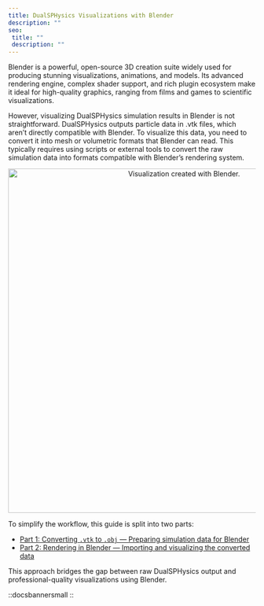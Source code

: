 ```yaml
---
title: DualSPHysics Visualizations with Blender
description: ""
seo:
 title: ""
 description: ""
---
```


Blender is a powerful, open-source 3D creation suite widely used for producing stunning visualizations, animations, and models. Its advanced rendering engine, complex shader support, and rich plugin ecosystem make it ideal for high-quality graphics, ranging from films and games to scientific visualizations.

However, visualizing DualSPHysics simulation results in Blender is not straightforward. DualSPHysics outputs particle data in .vtk files, which aren’t directly compatible with Blender. To visualize this data, you need to convert it into mesh or volumetric formats that Blender can read. This typically requires using scripts or external tools to convert the raw simulation data into formats compatible with Blender’s rendering system.

<p align="center"><img src="./_static/dam_break_elastic.gif" alt="Visualization created with Blender." width="700"></p>

To simplify the workflow, this guide is split into two parts:

* [Part 1: Converting `.vtk` to `.obj` — Preparing simulation data for Blender](convert-to-obj)
* [Part 2: Rendering in Blender — Importing and visualizing the converted data](render-in-blender)

This approach bridges the gap between raw DualSPHysics output and professional-quality visualizations using Blender.

::docsbannersmall
::
